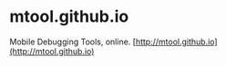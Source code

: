 mtool.github.io
===============

Mobile Debugging Tools, online.
[http://mtool.github.io](http://mtool.github.io)

